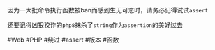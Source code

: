 因为一大批命令执行函数被ban而感到生无可恋时，请务必记得试试`assert`

还要记得凶狠狡诈的`php8`抹杀了`string`作为`assertion`的美好过去

#Web #PHP #绕过 #assert #版本 #函数